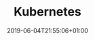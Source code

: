 ---
title: "Kubernetes"
date: 2019-06-04T21:55:06+01:00
draft: false
summaryImage: "k8s.png"
keepImageRatio: true
showInMenu: false
---